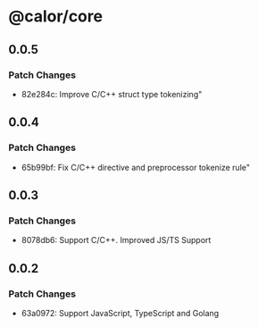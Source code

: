 # @calor/core

## 0.0.5

### Patch Changes

- 82e284c: Improve C/C++ struct type tokenizing"

## 0.0.4

### Patch Changes

- 65b99bf: Fix C/C++ directive and preprocessor tokenize rule"

## 0.0.3

### Patch Changes

- 8078db6: Support C/C++. Improved JS/TS Support

## 0.0.2

### Patch Changes

- 63a0972: Support JavaScript, TypeScript and Golang
